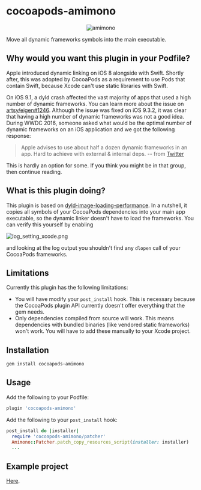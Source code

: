 # cocoapods-amimono

<p align="center">
  <img src="https://dl.dropboxusercontent.com/u/12352209/GitHub/amimono.gif" alt="amimono"/>
</p>

Move all dynamic frameworks symbols into the main executable.

## Why would you want this plugin in your Podfile?

Apple introduced dynamic linking on iOS 8 alongside with Swift. Shortly after, this was adopted by CocoaPods as a requirement to use Pods that contain Swift, because Xcode can't use static libraries with Swift.

On iOS 9.1, a dyld crash affected the vast majority of apps that used a high number of dynamic frameworks. You can learn more about the issue on [artsy/eigen#1246](https://github.com/artsy/eigen/issues/1246). Although the issue was fixed on iOS 9.3.2, it was clear that having a high number of dynamic frameworks was not a good idea. During WWDC 2016, someone asked what would be the optimal number of dynamic frameworks on an iOS application and we got the following response:

> Apple advises to use about half a dozen dynamic frameworks in an app. Hard to achieve with external & internal deps.
> -- from [Twitter](https://twitter.com/arekholko/status/743135179514978304)

This is hardly an option for some. If you think you might be in that group, then continue reading.

## What is this plugin doing?

This plugin is based on [dyld-image-loading-performance](https://github.com/stepanhruda/dyld-image-loading-performance). In a nutshell, it copies all symbols of your CocoaPods dependencies into your main app executable, so the dynamic linker doesn't have to load the frameworks. You can verify this yourself by enabling

![log_setting_xcode.png](https://dl.dropboxusercontent.com/u/12352209/GitHub/log_setting_xcode.png)

and looking at the log output you shouldn't find any `dlopen` call of your CocoaPods frameworks.

## Limitations

Currently this plugin has the following limitations:

* You will have modify your `post_install` hook. This is necessary because the CocoaPods plugin API currently doesn't offer everything that the gem needs.
* Only dependencies compiled from source will work. This means dependencies with bundled binaries (like vendored static frameworks) won't work. You will have to add these manually to your Xcode project.

## Installation

```bash
gem install cocoapods-amimono
````

## Usage

Add the following to your Podfile:

```ruby
plugin 'cocoapods-amimono'
```

Add the following to your `post_install` hook:

```ruby
post_install do |installer|
  require 'cocoapods-amimono/patcher'
  Amimono::Patcher.patch_copy_resources_script(installer: installer)
  ...
```

## Example project

[Here](https://github.com/Ruenzuo/cocoapods-amimono-example).
